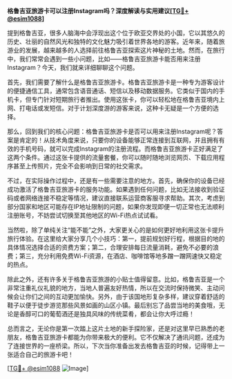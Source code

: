 **格鲁吉亚旅游卡可以注册Instagram吗？深度解读与实用建议[[TG💪+ @esim1088](https://t.me/s/esim1088)]**

提到格鲁吉亚，很多人脑海中会浮现出这个位于欧亚交界处的小国，它以其悠久的历史、壮丽的自然风光和独特的文化魅力吸引着世界各地的游客。近年来，随着旅游业的发展，越来越多的人选择前往格鲁吉亚探索这片神秘的土地。然而，在旅行中，我们常常会遇到一些小问题，比如——格鲁吉亚旅游卡能否用来注册Instagram？今天，我们就来详细聊聊这个问题。

首先，我们需要了解什么是格鲁吉亚旅游卡。格鲁吉亚旅游卡是一种专为游客设计的便捷通信工具，通常包含语音通话、短信以及移动数据服务。它类似于国内的手机卡，但专门针对短期旅行者推出。使用这张卡，你可以轻松地在格鲁吉亚境内上网、打电话或发短信。对于计划深度游的游客来说，这种卡无疑是一个方便的选择。

那么，回到我们的核心问题：格鲁吉亚旅游卡是否可以用来注册Instagram呢？答案是肯定的！从技术角度来说，只要你的设备能够正常连接到互联网，并且拥有有效的手机号码，就可以完成Instagram的注册流程。而格鲁吉亚旅游卡正好满足了这两个条件。通过这张卡提供的流量套餐，你可以随时随地浏览网页、下载应用程序甚至上传照片，完全不会影响到日常的社交需求。

不过，在实际操作过程中，还是有一些需要注意的地方。首先，确保你的设备已经成功激活了格鲁吉亚旅游卡的服务功能。如果遇到任何问题，比如无法接收到验证码或者网络连接不稳定等情况，建议直接联系运营商客服寻求帮助。其次，考虑到部分国家和地区可能存在IP地址限制的问题，如果你发现即便一切正常也无法顺利注册账号，不妨尝试切换至其他地区的Wi-Fi热点试试看。

当然啦，除了单纯关注“能不能”之外，大家更关心的是如何更好地利用这张卡提升旅行体验。在这里给大家分享几个小技巧：第一，提前规划好行程，根据目的地的具体情况选择合适的资费方案；第二，合理安排每日流量消耗，避免不必要的浪费；第三，充分利用免费Wi-Fi资源，在酒店、咖啡馆等地多蹭一蹭网速快又稳定的热点。

除此之外，还有许多关于格鲁吉亚旅游的小贴士值得留意。比如，格鲁吉亚是一个非常注重礼仪礼貌的地方，当地人普遍友好热情，所以在交流时保持微笑、主动问候会让你们之间的互动更加愉快。另外，由于该国地形复杂多样，建议穿着舒适的鞋子以便于徒步游览那些风景如画的山区小镇。最后别忘了品尝当地的美食哦，无论是香醇可口的葡萄酒还是独具风味的传统菜肴，都会让你大呼过瘾！

总而言之，无论你是第一次踏上这片土地的新手探险家，还是对这里早已熟悉的老朋友，格鲁吉亚旅游卡都能为你带来极大的便利。它不仅解决了通讯问题，还成为了连接世界的一座桥梁。所以，下次当你准备出发去格鲁吉亚的时候，记得带上一张适合自己的旅游卡吧！

[[TG💪+ @esim1088](https://t.me/s/esim1088) ![Image](https://i.postimg.cc/4NQfJmqS/Snipaste-2025-05-13-00-14-12.png)]